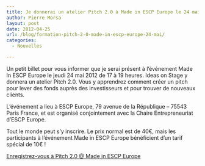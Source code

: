 ```yaml
---
title: Je donnerai un atelier Pitch 2.0 à Made in ESCP Europe le 24 mai
author: Pierre Morsa
layout: post
date: 2012-04-25
url: /blog/formation-pitch-2-0-made-in-escp-europe-24-mai/
categories:
  - Nouvelles

---
```

Un petit billet pour vous informer que je serai présent à l’événement Made In ESCP Europe le jeudi 24 mai 2012 de 17 à 19 heures. Ideas on Stage y donnera un atelier Pitch 2.0. Vous y apprendrez comment créer un pitch pour lever des fonds auprès des investisseurs et pour trouver de nouveaux clients.

L’événement a lieu à ESCP Europe, 79 avenue de la République – 75543 Paris France, et est organisé conjointement avec la Chaire Entrepreneuriat d’ESCP Europe.

Tout le monde peut s’y inscrire. Le prix normal est de 40€, mais les participants à l’événement Made in ESCP Europe bénéficient d’un tarif spécial de 10€ !

[Enregistrez-vous à Pitch 2.0 @ Made in ESCP Europe][1]

 [1]: http://pitch20escp.eventbrite.com/